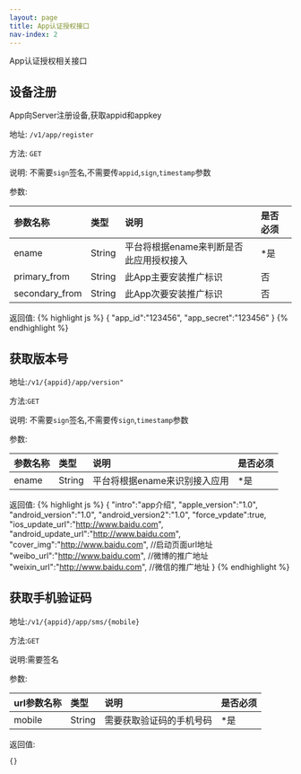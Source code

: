 ```yaml
---
layout: page
title: App认证授权接口
nav-index: 2
---
```

App认证授权相关接口

设备注册
----------------
App向Server注册设备,获取appid和appkey

地址: `/v1/app/register`

方法: `GET`

说明: 不需要`sign`签名,不需要传`appid`,`sign`,`timestamp`参数

参数:

| 参数名称        |类型    |说明                              |是否必须|
|:------------- |:-------|:--------------------------------|:-----|
| ename         |String  |平台将根据ename来判断是否此应用授权接入|*是   |
| primary_from  |String  |此App主要安装推广标识               |否   |
| secondary_from|String  |此App次要安装推广标识               |否   |

返回值:
{% highlight js %}
{
    "app_id":"123456",
    "app_secret":"123456"
}
{% endhighlight %}

获取版本号
----------------

地址:`/v1/{appid}/app/version"`

方法:`GET`

说明: 不需要`sign`签名,不需要传`sign`,`timestamp`参数

参数:

| 参数名称        |类型    |说明                              |是否必须|
|:------------- |:-------|:--------------------------------|:-----|
| ename         |String  |平台将根据ename来识别接入应用        |*是   |


返回值:
{% highlight js %}
{
    "intro":"app介绍",
    "apple_version":"1.0",
    "android_version":"1.0",
    "android_version2":"1.0",
    "force_vpdate":true,
    "ios_update_url":"http://www.baidu.com",
    "android_update_url":"http://www.baidu.com",
    "cover_img":"http://www.baidu.com",  //启动页面url地址
    "weibo_url":"http://www.baidu.com",  //微博的推广地址
    "weixin_url":"http://www.baidu.com", //微信的推广地址
}
{% endhighlight %}

获取手机验证码
----------------

地址:`/v1/{appid}/app/sms/{mobile}`

方法:`GET`

说明:需要签名

参数:

| url参数名称        |类型    |说明                              |是否必须|
|:------------- |:-------|:--------------------------------|:-----|
| mobile        |String  |需要获取验证码的手机号码             |*是   |

返回值:

    {}
